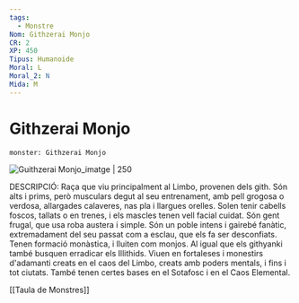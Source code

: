 ```yaml
---
tags:
  - Monstre
Nom: Githzerai Monjo
CR: 2
XP: 450
Tipus: Humanoide
Moral: L
Moral_2: N
Mida: M
---
```

# Githzerai Monjo

```statblock
monster: Githzerai Monjo
```

![Guithzerai Monjo_imatge | 250](https://static.wikia.nocookie.net/forgottenrealms/images/c/cc/Monster_Manual_5e_-_Githzerai_-_p161.jpg/revision/latest/scale-to-width-down/350?cb=20200229183231)

DESCRIPCIÓ: 
Raça que viu principalment al Limbo, provenen dels gith. Són alts i prims, però musculars degut al seu entrenament, amb pell grogosa o verdosa, allargades calaveres, nas pla i llargues orelles. Solen tenir cabells foscos, tallats o en trenes, i els mascles tenen vell facial cuidat. Són gent frugal, que usa roba austera i simple. Són un poble intens i gairebé fanàtic, extremadament del seu passat com a esclau, que els fa ser desconfiats. Tenen formació monàstica, i lluiten com monjos. Al igual que els githyanki també busquen erradicar els Illithids. Viuen en fortaleses i monestirs d'adamanti creats en el caos del Limbo, creats amb poders mentals, i fins i tot ciutats. També tenen certes bases en el Sotafosc i en el Caos Elemental.

[[Taula de Monstres]]